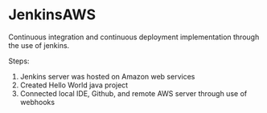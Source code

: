 # JenkinsAWS
Continuous integration and continuous deployment 
implementation through the use of jenkins.

Steps:
1) Jenkins server was hosted on Amazon web services
2) Created Hello World java project
3) Connected local IDE, Github, and remote AWS server
    through use of webhooks

